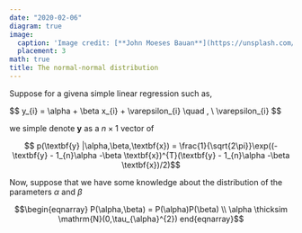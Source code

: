 ```yaml
---
date: "2020-02-06"
diagram: true
image: 
  caption: 'Image credit: [**John Moeses Bauan**](https://unsplash.com/photos/OGZtQF8iC0g)'
  placement: 3
math: true
title: The normal-normal distribution 
---
```


Suppose for a givena simple linear regression such as,  

$$ y_{i} = \alpha + \beta x_{i} + \varepsilon_{i} \quad , \ \varepsilon_{i} \$$

we simple denote $\textbf{y}$ as a $n\times 1$ vector of

$$ p(\textbf{y} |\alpha,\beta,\textbf{x}) = \frac{1}{\sqrt{2\pi}}\exp((-\textbf{y} - 1_{n}\alpha -\beta \textbf{x})^{T}(\textbf{y} - 1_{n}\alpha -\beta \textbf{x})/2)$$ 

Now, suppose that we have some knowledge about the distribution of the parameters $\alpha$ and $\beta$

$$\begin{eqnarray} P(\alpha,\beta) = P(\alpha)P(\beta) \\ 
\alpha \thicksim \mathrm{N}(0,\tau_{\alpha}^{2}) end{eqnarray}$$ 
